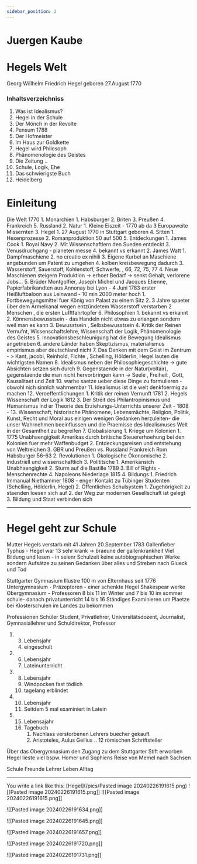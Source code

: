```yaml
---
sidebar_position: 2
---
```

# Juergen Kaube

# Hegels Welt
Georg Willhelm Friedrich Hegel geboren 27.August 1770

### Inhaltsverzeichniss
1. Was ist Idealismus?
2. Hegel in der Schule 
3. Der Mönch in der Revolte
4. Pensum 1788
5. Der Hofmeister
6. Im Haus zur Goldkette
7. Hegel wird Philosoph
8. Phänomenologie des Geistes
9. Die Zeitung .. 
10. Schule, Logik, Ehe 
11. Das schwierigste Buch 
12. Heidelberg
# Einleitung


Die Welt 1770
	1. Monarchien
		1. Habsburger
		2. Briten
		3. Preußen
		4. Frankreich
		5. Russland
	2. Natur
		1. Kleine Eiszeit - 1770 ab da 3 Europaweite Missernten 
	3. Hegel
		1. 27 August 1770 in Stuttgart geboren
	4. Sitten 
		1. Hexenprozesse
		2. Romanproduktion 50 auf 500
	5. Entdeckungen 
		1. James Cook
			1. Royal Navy
			2. Mit Wissenschaftlern den Sueden entdeckt
			3. Venusdruchgang - planeten messe
			4. bekannt vs erkannt
		2. James Watt
			1. Dampfmaschiene
			2. no creatio ex nihili
			3. Eigene Kurbel an Maschiene angebunden um Patent zu umgehen
			4. kolben kreisbewegung dadurch
		3. Wasserstoff, Sauerstoff, Kohlenstoff, Schwerfe, , 66, 72, 75, 77
		4. Neue Maschienen steigern Produktion -> erhoet Bedarf -> senkt  Gehalt, verlorene Jobs...
		5. Brüder Montgolfier, Joseph Michel und Jacques Etienne, Papierfabrikandten aus Annonay bei Lyon - 4 Juni 1783 erster Heißluftbaloon aus Leinwand - 10 min 2000 meter hoch
			1. Fortbewegungsmittel fuer König von Palast zu einem Sitz
			2. 3 Jahre spaeter über dem Ärmelkanal wegen entzündetem Wasserstoff verstarben 2 Menschen , die ersten Lufftfahrtopfer
	6. Philosophien
		1. bekannt vs erkannt
		2. Könnensbewusstsein - das Handeln  nicht etwas zu erlangen sondern weil man es kann
		3. Bewusstsein , Selbsbewusstsein
		4. Kritik der Reinen Vernufnt, Wissenschaftslehre, Wissenschaft der Logik, Phänomenologie des Geistes
		5. Innovationsbeschleunigung hat die Bewegung Idealismus angetrieben
		6. andere Länder haben Skeptizismus, materialismus empirismus aber deutschland nicht
		7. Das Denken mit dem Geist im Zentrum - > Kant, jacobi, Reinhold, Fichte , Schelling, Hölderlin, Hegel lauten die wichtigsten Namen
		8. Idealismus neben der Philosophiegeschichte -> gute Absichten setzen sich durch 
		9. Gegenstaende in der Natur(voltair), gegenstaende die man nicht hervorbringen kann -> Seele , Freiheit , Gott, Kausalitaet und Zeit
		10. warhe saetze ueber diese Dinge zu formulieren - obwohl nich sinnlch wahrnembar
		11. Idealismus ist die welt denkfoermig zu machen
		12. Veroeffentlichungen
			1. Kritik der reinen Vernunft 1781
			2. Hegels Wissenschaft der Logik 1812
			3. Der Streit des Philantropinismus und Humanismus ind er Theorie des Erziehungs-Unterrichts unserer Zeit - 1808 - 
		13. Wissenschaft, historische Phänomene, Lebensmächte, Religion, Politik, Kunst, Recht und Moral aus einigen wenigen Gedanken herzuleiten- die unser Wahrnehmen beeinflussen und die Praemisse des Idealismuses Welt in der Gesamtheit zu begreifen
	7. Globalisierung
		1. Kriege um Kolonien
			1. 1775 Unabhaengigkeit Amerikas durch britische Steuererhoehung bei den Kolonien fuer mehr Waffenbudget
			2. Entdeckungsreisen und entstehung von Weltreichen
			3. GBR und Preußen vs. Russland Frankreich Rom Habsburger 56-63
		2. Revolutionen
			1. Ökologische Ökonomische
			2. industriell und wissenschaftlich
			3. Polititsche
				1. Amerikansich Unabhaengigkeit
				2. Sturm auf die Bastille 1789
				3. Bill of Rights - Menschenrechte
				4. Napoleons Niederlage 1815
			4. Bildungs
				1. Friedrich Immanual Niethammer 1808 - enger Kontakt zu Tübinger Studenten (Schelling, Hölderlin, Hegel)
				2. Öffentliches Schulsystem
					1. Zugehörigkeit zu staenden loesen sich auf
					2. der Weg zur modernen Gesellschaft ist gelegt
					3. Bildung und Staat verbinden sich 
	

---


# Hegel geht zur Schule

Mutter Hegels verstarb mit 41 Jahren 20.September 1783
Gallenfieber Typhus - Hegel war 13 sehr krank -> braeune der gallenkrankheit
Viel Bildung und lesen - in seienr Schulzeit keine autobiographischen Werke sondern Aufsätze zu seinen Gedanken über alles und Streben nach Glueck und Tod

Stuttgarter Gymnasium Illustre 100 m von Elternhaus seit 1776
Untergymnasium - Präzeptoren - einer schenkte Hegel Shakespear werke
Obergymnasium - Professoren
8 bis 11 im Winter und 7 bis 10 im sommer schule- danach privatunterricht 14 bis 16
Ständiges Examinieren um Plaetze bei Klosterschulen im Landes zu bekommen 


Professionen
	Schüler
	Student, Privatlehrer, Universitätsdozent, Journalist, Gymnasiallehrer und Schuldirektor, Professor
1. 3. Lebensjahr
	1. eingeschult
2. 6. Lebensjahr
	1. Lateinunterricht
3. 8. Lebensjahr
	1. Windpocken fast tödlich
	2. tagelang erblindet
4. 10. Lebensjahr
	1. Seitdem 5 mal examiniert in Latein
5. 15. Lebensajahr
	1. Tagebuch
		1. Nachlass verstorbenen Lehrers buecher gekauft 
		2. Aristoteles, Aulus Gellius .. 12 römischen Schriftsteller

Über das Obergymnasium den Zugang zu dem Stuttgarter Stift erworben
Hegel lieste viel bspw. Homer und Sophiens Reise von Memel nach Sachsen


Schule
Freunde
Lehrer
Leben 
Alltag



---
You write a link like this: [Hegel](/pics/Pasted image 20240226191615.png)
![[Pasted image 20240226191615.png]]
![[Pasted image 20240226191615.png]]

![[Pasted image 20240226191634.png]]

![[Pasted image 20240226191645.png]]


![[Pasted image 20240226191657.png]]

![[Pasted image 20240226191720.png]]

![[Pasted image 20240226191731.png]]